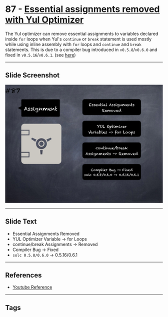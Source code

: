 # 87 - [Essential assignments removed with Yul Optimizer ](Essential%20assignments%20removed%20with%20Yul%20Optimizer.md)
The Yul optimizer can remove essential assignments to variables declared inside `for` loops when Yul's `continue` or `break` statement is used mostly while using inline assembly with `for` loops and `continue` and `break` statements. This is due to a compiler bug introduced in `v0.5.8`/`v0.6.0` and fixed in `v0.5.16`/`v0.6.1`. (see [here](https://docs.soliditylang.org/en/v0.8.9/bugs.html))
___
## Slide Screenshot
![087.png](../../images/4.%20Pitfalls%20and%20Best%20Practices%20101/087.png)
___
## Slide Text
- Essential Assignments Removed
- YUL Optimizer Variable -> for Loops
- continue/break Assignments -> Removed
- Compiler Bug -> Fixed
- `solc 0.5.8/0.6.0` -> 0.5.16/0.6.1
___
## References
- [Youtube Reference](https://youtu.be/vyWLO5Dlg50?t=235)
___
## Tags